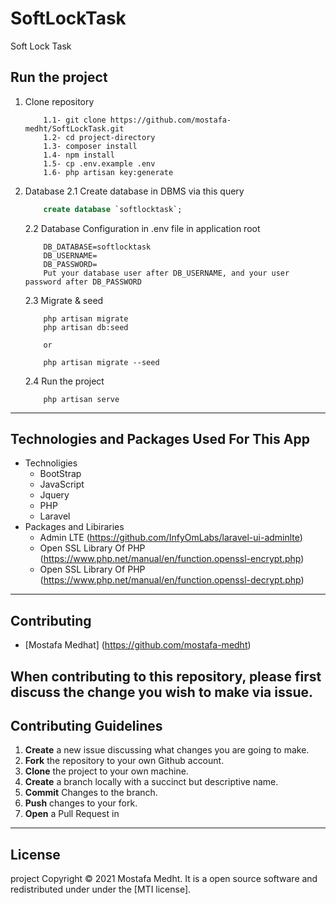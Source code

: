 # SoftLockTask
Soft Lock Task 

## Run the project
1. Clone repository

    ```
        1.1- git clone https://github.com/mostafa-medht/SoftLockTask.git
        1.2- cd project-directory 
        1.3- composer install
        1.4- npm install
        1.5- cp .env.example .env
        1.6- php artisan key:generate
    ```
2. Database 
    2.1 Create database in DBMS via this query
    ``` sql
        create database `softlocktask`;
    ```
    2.2 Database Configuration in .env file in application root
    ```     
        DB_DATABASE=softlocktask
        DB_USERNAME=
        DB_PASSWORD=
        Put your database user after DB_USERNAME, and your user password after DB_PASSWORD
    ```
    2.3 Migrate & seed
    ``` 
        php artisan migrate
        php artisan db:seed
        
        or
        
        php artisan migrate --seed
    ```
    2.4 Run the project
    ```
        php artisan serve
    ```
---
## Technologies and Packages Used For This App 
* Technoligies 
    - BootStrap 
    - JavaScript
    - Jquery 
    - PHP 
    - Laravel
* Packages and Libiraries
    - Admin LTE (https://github.com/InfyOmLabs/laravel-ui-adminlte)
    - Open SSL Library Of PHP (https://www.php.net/manual/en/function.openssl-encrypt.php)
    - Open SSL Library Of PHP (https://www.php.net/manual/en/function.openssl-decrypt.php)
---
## Contributing
* [Mostafa Medhat] (https://github.com/mostafa-medht)

When contributing to this repository, please first discuss the change you wish to make via issue.
---
## Contributing Guidelines

1. **Create** a new issue discussing what changes you are going to make.
2. **Fork** the repository to your own Github account.
3. **Clone** the project to your own machine.
4. **Create** a branch locally with a succinct but descriptive name.
5. **Commit** Changes to the branch.
6. **Push** changes to your fork.
7. **Open** a Pull Request in 
---
## License

  project Copyright © 2021 Mostafa Medht. It is a open source software and redistributed under under the [MTI license].

